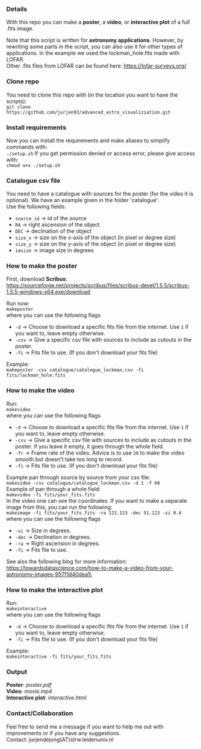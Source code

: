 ### Details

With this repo you can make a **poster**, a **video**, or **interactive plot** of a full .fits image.

Note that this script is written for **astronomy applications**. However, by rewriting some parts in the script, 
you can also use it for other types of applications. In the example we used the lockman_hole.fits made with LOFAR.\
Other .fits files from LOFAR can be found here:
https://lofar-surveys.org/

### Clone repo
You need to clone this repo with (in the location you want to have the scripts):\
```git clone https://github.com/jurjen93/advanced_astro_visualiziation.git```

### Install requirements
Now you can install the requirements and make aliases to simplify commands with:\
```./setup.sh```
If you get permission denied or access error, please give access with:\
```chmod u+x ./setup.sh```

### Catalogue csv file
You need to have a catalogue with sources for the poster (for the video it is optional). We have an example given in the folder 'catalogue'.\
Use the following fields:
* ```source_id```   -> id of the source
* ```RA```          -> right ascension of the object
* ```DEC```         -> declination of the object
* ```size_x```      -> size on the x-axis of the object (in pixel or degree size)
* ```size_y```      -> size on the y-axis of the object (in pixel or degree size)
* ```imsize```      -> image size in degrees

### How to make the poster

First, download **Scribus**:
https://sourceforge.net/projects/scribus/files/scribus-devel/1.5.5/scribus-1.5.5-windows-x64.exe/download

Run now:\
```makeposter```\
where you can use the following flags
* ```-d``` -> Choose to download a specific fits file from the internet. Use ```1``` if you want to, leave empty otherwise.
* ```-csv``` -> Give a specific csv file with sources to include as cutouts in the poster.
* ```-fi``` -> Fits file to use. (If you don't download your fits file)

Example:\
```makeposter -csv catalogue/catalogue_lockman.csv -fi fits/lockman_hole.fits```
  
### How to make the video
Run:\
```makevideo```\
where you can use the following flags
* ```-d``` -> Choose to download a specific fits file from the internet. Use ```1``` if you want to, leave empty otherwise.
* ```-csv``` -> Give a specific csv file with sources to include as cutouts in the poster. If you leave it empty, it goes through the whole field.
* ```-fr``` -> Frame rate of the video. Advice is to use ```20``` to make the video smooth but doesn't take too long to record.
* ```-fi``` -> Fits file to use. (If you don't download your fits file)

Example pan through source by source from your csv file:\
```makevideo -csv catalogue/catalogue_lockman.csv -d 1 -f 60```\
Example of pan through a whole field:\
```makevideo -fi fits/your_fits.fits```\
In the video one can see the coordinates. If you want to make a separate image from this, you can run the following:\
```makeimage -fi fits/your_fits.fits -ra 123.123 -dec 51.123 -si 0.4```\
where you can use the following flags
* ```-si``` -> Size in degrees.
* ```-dec``` -> Declination in degrees.
* ```-ra``` -> Right ascension in degrees.
* ```-fi``` -> Fits file to use.

See also the following blog for more information:
https://towardsdatascience.com/how-to-make-a-video-from-your-astronomy-images-957f1d40dea1\

### How to make the interactive plot
Run:\
```makeinteractive```\
where you can use the following flags
* ```-d``` -> Choose to download a specific fits file from the internet. Use ```1``` if you want to, leave empty otherwise.
* ```-fi``` -> Fits file to use. (If you don't download your fits file)

Example:\
```makeinteractive -fi fits/your_fits.fits```

### Output
**Poster**: *poster.pdf*\
**Video**: *movie.mp4*\
**Interactive plot**: *interactive.html*

### Contact/Collaboration
Feel free to send me a message if you want to help me out with improvements or if you have any suggestions.\
Contact: jurjendejong(AT)strw.leidenuniv.nl
